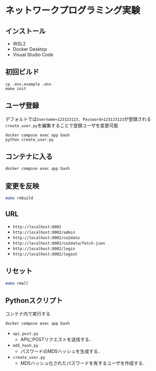 # ネットワークプログラミング実験

## インストール
- WSL2
- Docker Desktop
- Visual Studio Code

## 初回ビルド
```
cp .env.example .env
make init
```

## ユーザ登録
デフォルトでは`Username=123123123, Password=123123123`が登録される
`create_user.py`を編集することで登録ユーザを変更可能
```
docker compose exec app bash
python create_user.py
```

## コンテナに入る
```bash
docker compose exec app bash
```

## 変更を反映
```bash
make rebuild
```

## URL
- `http://localhost:8002`
- `http://localhost:8002/admin`
- `http://localhost:8002/co2data`
- `http://localhost:8002/co2data/fetch-json`
- `http://localhost:8002/login`
- `http://localhost:8002/logout`

## リセット
```bash
make rmall
```

## Pythonスクリプト
コンテナ内で実行する
```bash
docker compose exec app bash
```
- `api_post.py`
    - APIにPOSTリクエストを送信する．
- `md5_hash.py`
    - パスワードのMD5ハッシュを生成する．
- `create_user.py`
    - MD5ハッシュ化されたパスワードを有するユーザを作成する．

